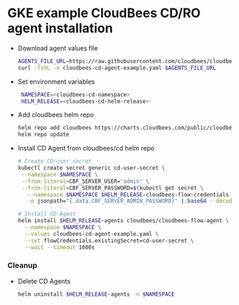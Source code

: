 # GKE example CloudBees CD/RO agent installation
- Download agent values file
    ```bash
    AGENTS_FILE_URL=https://raw.githubusercontent.com/cloudbees/cloudbees-examples/master/cloudbees-cd/kubernetes/cloudbees-cd-agent-example.yaml
    curl -fsSL -o cloudbees-cd-agent-example.yaml $AGENTS_FILE_URL
  ```
- Set environment variables
    ```bash
     NAMESPACE=<cloudbees-cd-namespace>
     HELM_RELEASE=<cloudbees-cd-helm-release>
    ```

- Add cloudbees helm repo
  ```bash
  helm repo add cloudbees https://charts.cloudbees.com/public/cloudbees
  helm repo update  
  ```

- Install CD Agent from cloudbees/cd helm repo
  ```bash
  # Create CD user secret
  kubectl create secret generic cd-user-secret \
   --namespace $NAMESPACE \
   --from-literal=CBF_SERVER_USER='admin' \
   --from-literal=CBF_SERVER_PASSWORD=$(kubectl get secret \
     --namespace $NAMESPACE $HELM_RELEASE-cloudbees-flow-credentials \
     -o jsonpath="{.data.CBF_SERVER_ADMIN_PASSWORD}" | base64 --decode)
  
  # Install CD Agent
  helm install $HELM_RELEASE-agents cloudbees/cloudbees-flow-agent \
    --namespace $NAMESPACE \
    --values cloudbees-cd-agent-example.yaml \
    --set flowCredentials.existingSecret=cd-user-secret \
    --wait --timeout 1000s
  ```  

### Cleanup
- Delete CD Agents
    ```bash
    helm uninstall $HELM_RELEASE-agents -n $NAMESPACE
  ```  
